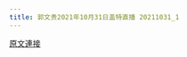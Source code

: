 ```yaml
---
title: 郭文贵2021年10月31日盖特直播 20211031_1
---
```


[原文連接](https://gnews.org/ThreadView/53483028)


